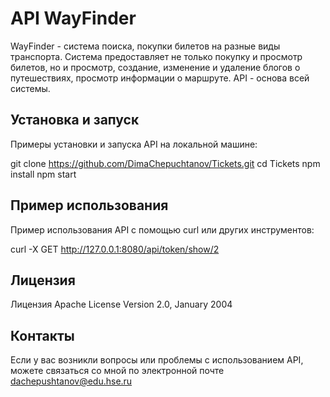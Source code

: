 # API WayFinder

WayFinder - система поиска, покупки билетов на разные виды транспорта. Система предоставляет не только покупку и просмотр билетов,
но и просмотр, создание, изменение и удаление блогов о путешествиях, просмотр информации о маршруте.
API - основа всей системы.


## Установка и запуск

Примеры установки и запуска API на локальной машине:

git clone https://github.com/DimaChepuchtanov/Tickets.git
cd Tickets
npm install
npm start


## Пример использования

Пример использования API с помощью curl или других инструментов:

curl -X GET http://127.0.0.1:8080/api/token/show/2


## Лицензия

Лицензия   Apache License Version 2.0, January 2004

## Контакты

Если у вас возникли вопросы или проблемы с использованием API, можете связаться со мной по электронной почте dachepushtanov@edu.hse.ru
